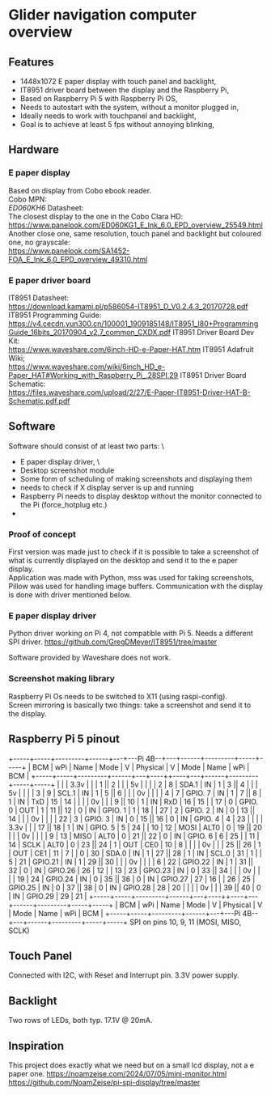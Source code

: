 # Glider navigation computer overview

## Features
* 1448x1072 E paper display with touch panel and backlight,
* IT8951 driver board between the display and the Raspberry Pi,
* Based on Raspberry Pi 5 with Raspberry Pi OS,
* Needs to autostart with the system, without a monitor plugged in,
* Ideally needs to work with touchpanel and backlight,
* Goal is to achieve at least 5 fps without annoying blinking,

## Hardware
### E paper display
Based on display from Cobo ebook reader. \
Cobo MPN: \
*ED060KH6*
Datasheet: \
The closest display to the one in the Cobo Clara HD:
https://www.panelook.com/ED060KG1_E_Ink_6.0_EPD_overview_25549.html
Another close one, same resolution, touch panel and backlight but coloured one, no grayscale: \
https://www.panelook.com/SA1452-FOA_E_Ink_6.0_EPD_overview_49310.html


### E paper driver board
IT8951 Datasheet: \
https://download.kamami.pl/p586054-IT8951_D_V0.2.4.3_20170728.pdf
IT8951 Programming Guide: \
https://v4.cecdn.yun300.cn/100001_1909185148/IT8951_I80+ProgrammingGuide_16bits_20170904_v2.7_common_CXDX.pdf
IT8951 Driver Board Dev Kit: \
https://www.waveshare.com/6inch-HD-e-Paper-HAT.htm
IT8951 Adafruit Wiki; \
https://www.waveshare.com/wiki/6inch_HD_e-Paper_HAT#Working_with_Raspberry_Pi_.28SPI.29
IT8951 Driver Board Schematic: \
https://files.waveshare.com/upload/2/27/E-Paper-IT8951-Driver-HAT-B-Schematic.pdf.pdf

## Software
Software should consist of at least two parts: \
* E paper display driver, \
* Desktop screenshot module
* Some form of scheduling of making screenshots and displaying them
* needs to check if X display server is up and running
* Raspberry Pi needs to display desktop without the monitor connected to the Pi (force_hotplug etc.)
* 

### Proof of concept
First version was made just to check if it is possible to take a screenshot of what is currently displayed on the desktop
and send it to the e paper display. \
Application was made with Python, mss was used for taking screenshots, Pillow was used for handling image buffers. Communication 
with the display is done with driver mentioned below.

### E paper display driver
Python driver working on Pi 4, not compatible with Pi 5. Needs a different SPI driver.
https://github.com/GregDMeyer/IT8951/tree/master

Software provided by Waveshare does not work.

### Screenshot making library
Raspberry Pi Os needs to be switched to X11 (using raspi-config). \
Screen mirroring is basically two things: take a screenshot and send it to the display.

## Raspberry Pi 5 pinout
 +-----+-----+---------+------+---+---Pi 4B--+---+------+---------+-----+-----+
 | BCM | wPi |   Name  | Mode | V | Physical | V | Mode | Name    | wPi | BCM |
 +-----+-----+---------+------+---+----++----+---+------+---------+-----+-----+
 |     |     |    3.3v |      |   |  1 || 2  |   |      | 5v      |     |     |
 |   2 |   8 |   SDA.1 |   IN | 1 |  3 || 4  |   |      | 5v      |     |     |
 |   3 |   9 |   SCL.1 |   IN | 1 |  5 || 6  |   |      | 0v      |     |     |
 |   4 |   7 | GPIO. 7 |   IN | 1 |  7 || 8  | 1 | IN   | TxD     | 15  | 14  |
 |     |     |      0v |      |   |  9 || 10 | 1 | IN   | RxD     | 16  | 15  |
 |  17 |   0 | GPIO. 0 |  OUT | 1 | 11 || 12 | 0 | IN   | GPIO. 1 | 1   | 18  |
 |  27 |   2 | GPIO. 2 |   IN | 0 | 13 || 14 |   |      | 0v      |     |     |
 |  22 |   3 | GPIO. 3 |   IN | 0 | 15 || 16 | 0 | IN   | GPIO. 4 | 4   | 23  |
 |     |     |    3.3v |      |   | 17 || 18 | 1 | IN   | GPIO. 5 | 5   | 24  |
 |  10 |  12 |    MOSI | ALT0 | 0 | 19 || 20 |   |      | 0v      |     |     |
 |   9 |  13 |    MISO | ALT0 | 0 | 21 || 22 | 0 | IN   | GPIO. 6 | 6   | 25  |
 |  11 |  14 |    SCLK | ALT0 | 0 | 23 || 24 | 1 | OUT  | CE0     | 10  | 8   |
 |     |     |      0v |      |   | 25 || 26 | 1 | OUT  | CE1     | 11  | 7   |
 |   0 |  30 |   SDA.0 |   IN | 1 | 27 || 28 | 1 | IN   | SCL.0   | 31  | 1   |
 |   5 |  21 | GPIO.21 |   IN | 1 | 29 || 30 |   |      | 0v      |     |     |
 |   6 |  22 | GPIO.22 |   IN | 1 | 31 || 32 | 0 | IN   | GPIO.26 | 26  | 12  |
 |  13 |  23 | GPIO.23 |   IN | 0 | 33 || 34 |   |      | 0v      |     |     |
 |  19 |  24 | GPIO.24 |   IN | 0 | 35 || 36 | 0 | IN   | GPIO.27 | 27  | 16  |
 |  26 |  25 | GPIO.25 |   IN | 0 | 37 || 38 | 0 | IN   | GPIO.28 | 28  | 20  |
 |     |     |      0v |      |   | 39 || 40 | 0 | IN   | GPIO.29 | 29  | 21  |
 +-----+-----+---------+------+---+----++----+---+------+---------+-----+-----+
 | BCM | wPi |   Name  | Mode | V | Physical | V | Mode | Name    | wPi | BCM |
 +-----+-----+---------+------+---+---Pi 4B--+---+------+---------+-----+-----+
SPI on pins 10, 9, 11 (MOSI, MISO, SCLK)

## Touch Panel
Connected with I2C, with Reset and Interrupt pin. 3.3V power supply.

## Backlight
Two rows of LEDs, both typ. 17.1V @ 20mA.

## Inspiration
This project does exactly what we need but on a small lcd display, not a e paper one.
https://noamzeise.com/2024/07/05/mini-monitor.html
https://github.com/NoamZeise/pi-spi-display/tree/master
